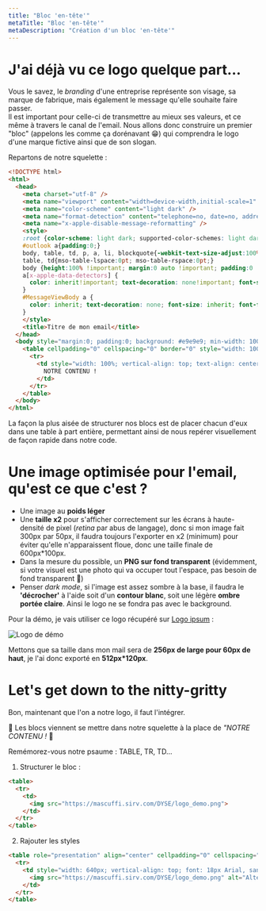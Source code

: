 ```yaml
---
title: "Bloc 'en-tête'"
metaTitle: "Bloc 'en-tête'"
metaDescription: "Création d'un bloc 'en-tête'"
---
```


# J'ai déjà vu ce logo quelque part...

Vous le savez, le _branding_ d'une entreprise représente son visage, sa marque de fabrique, mais également le message qu'elle souhaite faire passer.  
Il est important pour celle-ci de transmettre au mieux ses valeurs, et ce même à travers le canal de l'email. Nous allons donc construire un premier "bloc" (appelons les comme ça dorénavant 😁) qui comprendra le logo d'une marque fictive ainsi que de son slogan.

Repartons de notre squelette : 

```html
<!DOCTYPE html>
<html>
  <head>
    <meta charset="utf-8" />
    <meta name="viewport" content="width=device-width,initial-scale=1" />
    <meta name="color-scheme" content="light dark" />
    <meta name="format-detection" content="telephone=no, date=no, address=no, email=no" />
    <meta name="x-apple-disable-message-reformatting" />
    <style>
    :root {color-scheme: light dark; supported-color-schemes: light dark;}
    #outlook a{padding:0;} 
    body, table, td, p, a, li, blockquote{-webkit-text-size-adjust:100%; -ms-text-size-adjust:100%;} 
    table, td{mso-table-lspace:0pt; mso-table-rspace:0pt;} 
    body {height:100% !important; margin:0 auto !important; padding:0 !important; width:100% !important;}
    a[x-apple-data-detectors] {
      color: inherit!important; text-decoration: none!important; font-size: inherit!important; font-family: inherit!important; font-weight: inherit!important; line-height: inherit!important;
    }
    #MessageViewBody a {
      color: inherit; text-decoration: none; font-size: inherit; font-family: inherit; font-weight: inherit; line-height: inherit;
    }
    </style>
    <title>Titre de mon email</title>
  </head>
  <body style="margin:0; padding:0; background: #e9e9e9; min-width: 100%; -webkit-font-smoothing: antialiased; text-align: center;">
    <table cellpadding="0" cellspacing="0" border="0" style="width: 100%; text-align: center; table-layout: fixed; background: #e9e9e9;">
      <tr>
        <td style="width: 100%; vertical-align: top; text-align: center;">
          NOTRE CONTENU !
        </td>
      </tr>
    </table>
  </body>
</html>
```

La façon la plus aisée de structurer nos blocs est de placer chacun d'eux dans une table à part entière, permettant ainsi de nous repérer visuellement de façon rapide dans notre code.

# Une image optimisée pour l'email, qu'est ce que c'est ?

- Une image au __poids léger__
- Une __taille x2__ pour s'afficher correctement sur les écrans à haute-densité de pixel (_retina_ par abus de langage), donc si mon image fait 300px par 50px, il faudra toujours l'exporter en x2 (minimum) pour éviter qu'elle n'apparaissent floue, donc une taille finale de 600px*100px.
- Dans la mesure du possible, un __PNG sur fond transparent__ (évidemment, si votre visuel est une photo qui va occuper tout l'espace, pas besoin de fond transparent 🥴)
- Penser _dark mode_, si l'image est assez sombre à la base, il faudra le __'décrocher'__ à l'aide soit d'un __contour blanc__, soit une légère __ombre portée claire__. Ainsi le logo ne se fondra pas avec le background.

Pour la démo, je vais utiliser ce logo récupéré sur [Logo ipsum](https://logoipsum.com/) :

![Logo de démo](https://mascuffi.sirv.com/DYSE/logo_demo.png)

Mettons que sa taille dans mon mail sera de __256px de large pour 60px de haut__, je l'ai donc exporté en __512px*120px__.


# Let's get down to the nitty-gritty

Bon, maintenant que l'on a notre logo, il faut l'intégrer.

🚨 Les blocs viennent se mettre dans notre squelette à la place de _"NOTRE CONTENU !_ 🚨

Remémorez-vous notre psaume : TABLE, TR, TD...

1. Structurer le bloc :

```html
<table>
  <tr>
    <td>
      <img src="https://mascuffi.sirv.com/DYSE/logo_demo.png">
    </td>
  </tr>
</table>
```

2. Rajouter les styles

```html
<table role="presentation" align="center" cellpadding="0" cellspacing="0" border="0" style="margin:0 auto; background-color:#ffffff; width: 640px;" class="MQ-100">
  <tr>
    <td style="width: 640px; vertical-align: top; font: 18px Arial, sans-serif;" class="MQ-100">
      <img src="https://mascuffi.sirv.com/DYSE/logo_demo.png" alt="Alternative text" border="0" width="256" style="border: 0; display: block; width: 256px;" class="MQ-img-responsive MQ-img-fade">
    </td>
  </tr>
</table>
```